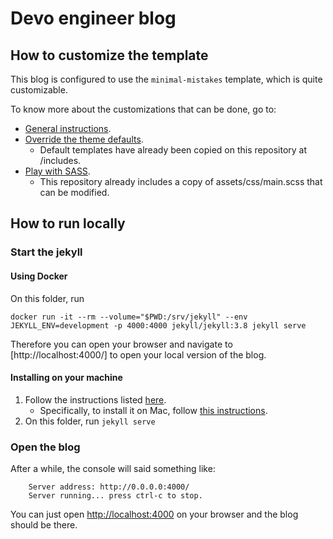 # Devo engineer blog

## How to customize the template
This blog is configured to use the `minimal-mistakes` template, which is quite customizable.

To know more about the customizations that can be done, go to:

- [General instructions](https://mmistakes.github.io/minimal-mistakes/docs/configuration/).
- [Override the theme defaults](https://mmistakes.github.io/minimal-mistakes/docs/overriding-theme-defaults/).
  - Default templates have already been copied on this repository at /includes.
- [Play with SASS](https://mmistakes.github.io/minimal-mistakes/docs/stylesheets/).
  - This repository already includes a copy of assets/css/main.scss that can be modified.

## How to run locally
### Start the jekyll
#### Using Docker
On this folder, run

```docker run -it --rm --volume="$PWD:/srv/jekyll" --env JEKYLL_ENV=development -p 4000:4000 jekyll/jekyll:3.8 jekyll serve```

Therefore you can open your browser and navigate to [http://localhost:4000/] to open your local version of the blog.

#### Installing on your machine

1. Follow the instructions listed [here](https://jekyllrb.com/docs/installation/).
    - Specifically, to install it on Mac, follow [this instructions](https://jekyllrb.com/docs/installation/macos/).
2. On this folder, run ```jekyll serve```

### Open the blog
After a while, the console will said something like:

``` 
    Server address: http://0.0.0.0:4000/   
    Server running... press ctrl-c to stop.
```

You can just open [http://localhost:4000](http://localhost:4000) on your browser and the blog should be there.
